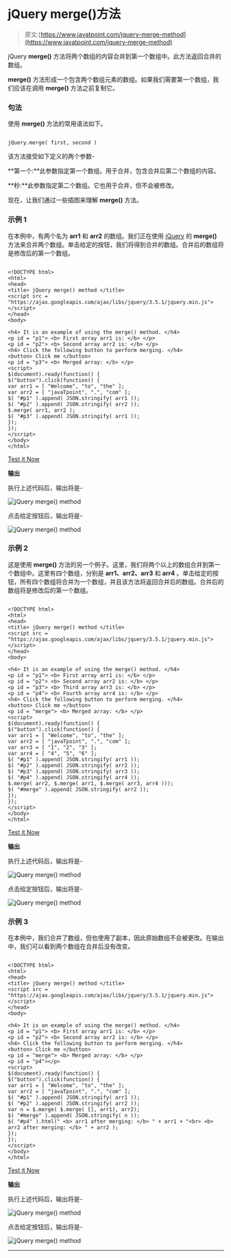 # jQuery merge()方法

> 原文:[https://www.javatpoint.com/jquery-merge-method](https://www.javatpoint.com/jquery-merge-method)

jQuery **merge()** 方法将两个数组的内容合并到第一个数组中。此方法返回合并的数组。

**merge()** 方法形成一个包含两个数组元素的数组。如果我们需要第一个数组，我们应该在调用 **merge()** 方法之前复制它。

### 句法

使用 **merge()** 方法的常用语法如下。

```

jQuery.merge( first, second )

```

该方法接受如下定义的两个参数-

**第一个:**此参数指定第一个数组。用于合并，包含合并后第二个数组的内容。

**秒:**此参数指定第二个数组。它也用于合并，但不会被修改。

现在，让我们通过一些插图来理解 **merge()** 方法。

### 示例 1

在本例中，有两个名为 **arr1** 和 **arr2** 的数组。我们正在使用 [jQuery](https://www.javatpoint.com/jquery-tutorial) 的 **merge()** 方法来合并两个数组。单击给定的按钮，我们将得到合并的数组。合并后的数组将是修改后的第一个数组。

```

<!DOCTYPE html>
<html>
<head>
<title> jQuery merge() method </title>
<script src = "https://ajax.googleapis.com/ajax/libs/jquery/3.5.1/jquery.min.js"> </script>
</head>
<body>

<h4> It is an example of using the merge() method. </h4>
<p id = "p1"> <b> First array arr1 is: </b> </p>
<p id = "p2"> <b> Second array arr2 is: </b> </p>
<h4> Click the following button to perform merging. </h4>
<button> Click me </button>
<p id = "p3"> <b> Merged array: </b> </p>
<script>
$(document).ready(function() {
$("button").click(function() {
var arr1 = [ "Welcome", "to", "the" ];  
var arr2 = [ "javaTpoint", ".", "com" ];
$( "#p1" ).append( JSON.stringify( arr1 ));
$( "#p2" ).append( JSON.stringify( arr2 ));
$.merge( arr1, arr2 );
$( "#p3" ).append( JSON.stringify( arr1 ));
});
});
</script>
</body>
</html>

```

[Test it Now](https://www.javatpoint.com/oprweb/test.jsp?filename=jquery-merge-method1)

**输出**

执行上述代码后，输出将是-

![jQuery merge() method](img/bb6d657e0d1a421fc199800cfdd7ab4e.png)

点击给定按钮后，输出将是-

![jQuery merge() method](img/ae7cd55f6e20478d3a5b6e836db88fed.png)

### 示例 2

这是使用 **merge()** 方法的另一个例子。这里，我们将两个以上的数组合并到第一个数组中。这里有四个数组，分别是 **arr1、arr2、arr3** 和 **arr4** 。单击给定的按钮，所有四个数组将合并为一个数组，并且该方法将返回合并后的数组。合并后的数组将是修改后的第一个数组。

```

<!DOCTYPE html>
<html>
<head>
<title> jQuery merge() method </title>
<script src = "https://ajax.googleapis.com/ajax/libs/jquery/3.5.1/jquery.min.js"> </script>
</head>
<body>

<h4> It is an example of using the merge() method. </h4>
<p id = "p1"> <b> First array arr1 is: </b> </p>
<p id = "p2"> <b> Second array arr2 is: </b> </p>
<p id = "p3"> <b> Third array arr3 is: </b> </p>
<p id = "p4"> <b> Fourth array arr4 is: </b> </p>
<h4> Click the following button to perform merging. </h4>
<button> Click me </button>
<p id = "merge"> <b> Merged array: </b> </p>
<script>
$(document).ready(function() {
$("button").click(function() {
var arr1 = [ "Welcome", "to", "the" ];  
var arr2 = [ "javaTpoint", ".", "com" ];
var arr3 = [ "1", "2", "3" ];
var arr4 = [ "4", "5", "6" ];
$( "#p1" ).append( JSON.stringify( arr1 ));
$( "#p2" ).append( JSON.stringify( arr2 ));
$( "#p3" ).append( JSON.stringify( arr3 ));
$( "#p4" ).append( JSON.stringify( arr4 ));
$.merge( arr2, $.merge( arr1, $.merge( arr3, arr4 )));
$( "#merge" ).append( JSON.stringify( arr2 ));
});
});
</script>
</body>
</html>

```

[Test it Now](https://www.javatpoint.com/oprweb/test.jsp?filename=jquery-merge-method2)

**输出**

执行上述代码后，输出将是-

![jQuery merge() method](img/79e55a7fa90e56ea35206af6d46a9f5d.png)

点击给定按钮后，输出将是-

![jQuery merge() method](img/b4ad8f0ff5b5411bb17ebb49836d180f.png)

### 示例 3

在本例中，我们合并了数组，但也使用了副本，因此原始数组不会被更改。在输出中，我们可以看到两个数组在合并后没有改变。

```

<!DOCTYPE html>
<html>
<head>
<title> jQuery merge() method </title>
<script src = "https://ajax.googleapis.com/ajax/libs/jquery/3.5.1/jquery.min.js"> </script>
</head>
<body>

<h4> It is an example of using the merge() method. </h4>
<p id = "p1"> <b> First array arr1 is: </b> </p>
<p id = "p2"> <b> Second array arr2 is: </b> </p>
<h4> Click the following button to perform merging. </h4>
<button> Click me </button>
<p id = "merge"> <b> Merged array: </b> </p>
<p id = "p4"></p>
<script>
$(document).ready(function() {
$("button").click(function() {
var arr1 = [ "Welcome", "to", "the" ];  
var arr2 = [ "javaTpoint", ".", "com" ];
$( "#p1" ).append( JSON.stringify( arr1 ));
$( "#p2" ).append( JSON.stringify( arr2 ));
var n = $.merge( $.merge( [], arr1), arr2);
$( "#merge" ).append( JSON.stringify( n ));
$( "#p4" ).html(" <b> arr1 after merging: </b> " + arr1 + "<br> <b> arr2 after merging: </b> " + arr2 );
});
});
</script>
</body>
</html>

```

[Test it Now](https://www.javatpoint.com/oprweb/test.jsp?filename=jquery-merge-method3)

**输出**

执行上述代码后，输出将是-

![jQuery merge() method](img/1d15a0b8e2e824c66b35fcf7b765b2e6.png)

点击给定按钮后，输出将是-

![jQuery merge() method](img/0165c4f984e2476f8b3071ad4ed54dbe.png)

* * *